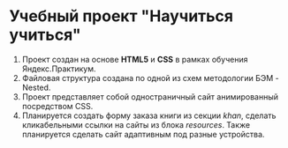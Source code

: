  # **Учебный проект "Научиться учиться"**

1. Проект создан на основе **HTML5** и **CSS** в рамках обучения Яндекс.Практикум.
2. Файловая структура создана по одной из схем методологии БЭМ - Nested.
3. Проект представляет собой одностраничный сайт анимированный посредством CSS.
4. Планируется создать форму заказа книги из секции *khan*, сделать кликабельными ссылки на сайты из блока *resources*. Также планируется сделать сайт адаптивным под разные устройства.
